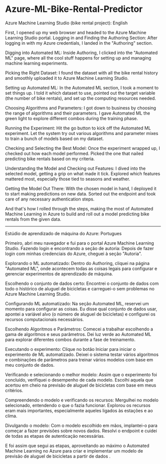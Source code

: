 # Azure-ML-Bike-Rental-Predictor

 Azure Machine Learning Studio (bike rental project): English

First, I opened up my web browser and headed to the Azure Machine Learning Studio portal.
Logging in and Finding the Authoring Section:
After logging in with my Azure credentials, I landed in the "Authoring" section.

Digging into Automated ML:
Inside Authoring, I clicked into the "Automated ML" page, where all the cool stuff happens for setting up and managing machine learning experiments.

Picking the Right Dataset:
I found the dataset with all the bike rental history and smoothly uploaded it to Azure Machine Learning Studio.

Setting up Automated ML:
In the Automated ML section, I took a moment to set things up. I told it which dataset to use, pointed out the target variable (the number of bike rentals), and set up the computing resources needed.

Choosing Algorithms and Parameters:
I got down to business by choosing the range of algorithms and their parameters. I gave Automated ML the green light to explore different combos during the training phase.

Running the Experiment:
Hit the go button to kick off the Automated ML experiment. Let the system try out various algorithms and parameter mixes to train a bunch of models based on my dataset.

Checking and Selecting the Best Model:
Once the experiment wrapped up, I checked out how each model performed. Picked the one that nailed predicting bike rentals based on my criteria.

Understanding the Model and Checking out Features:
I dived into the selected model, getting a grip on what made it tick. Explored which features mattered most, especially those tied to seasons and weather.

Getting the Model Out There:
With the chosen model in hand, I deployed it to start making predictions on new data. Sorted out the endpoint and took care of any necessary authentication steps.

And that's how I rolled through the steps, making the most of Automated Machine Learning in Azure to build and roll out a model predicting bike rentals from the given data.

-------------------------------------------------------------------------------------------------------------------------------------------------------------------------------------------------------------------

Estúdio de aprendizado de máquina do Azure: Portugues 

Primeiro, abri meu navegador e fui para o portal Azure Machine Learning Studio.
Fazendo login e encontrando a seção de autoria:
Depois de fazer login com minhas credenciais do Azure, cheguei à seção "Autoria".

Explorando o ML automatizado:
Dentro do Authoring, cliquei na página "Automated ML", onde acontecem todas as coisas legais para configurar e gerenciar experimentos de aprendizado de máquina.

Escolhendo o conjunto de dados certo:
Encontrei o conjunto de dados com todo o histórico de aluguel de bicicletas e carreguei-o sem problemas no Azure Machine Learning Studio.

Configurando ML automatizado:
Na seção Automated ML, reservei um momento para configurar as coisas. Eu disse qual conjunto de dados usar, apontei a variável alvo (o número de aluguel de bicicletas) e configurei os recursos computacionais necessários.

Escolhendo Algoritmos e Parâmetros:
Comecei a trabalhar escolhendo a gama de algoritmos e seus parâmetros. Dei luz verde ao Automated ML para explorar diferentes combos durante a fase de treinamento.

Executando o experimento:
Clique no botão Iniciar para iniciar o experimento de ML automatizado. Deixei o sistema testar vários algoritmos e combinações de parâmetros para treinar vários modelos com base em meu conjunto de dados.

Verificando e selecionando o melhor modelo:
Assim que o experimento foi concluído, verifiquei o desempenho de cada modelo. Escolhi aquela que acertou em cheio na previsão de aluguel de bicicletas com base em meus critérios.

Compreendendo o modelo e verificando os recursos:
Mergulhei no modelo selecionado, entendendo o que o fazia funcionar. Explorou os recursos eram mais importantes, especialmente aqueles ligados às estações e ao clima.

Divulgando o modelo:
Com o modelo escolhido em mãos, implantei-o para começar a fazer previsões sobre novos dados. Resolvi o endpoint e cuidei de todas as etapas de autenticação necessárias.

E foi assim que segui as etapas, aproveitando ao máximo o Automated Machine Learning no Azure para criar e implementar um modelo de previsão de aluguel de bicicletas a partir de dados .



